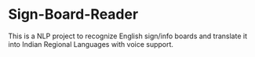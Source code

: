 # Sign-Board-Reader
This is a NLP project to recognize English sign/info boards and translate it into Indian Regional Languages with voice support.
